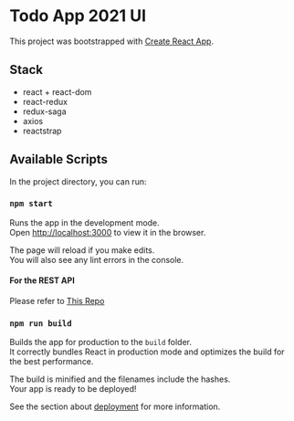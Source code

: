 # Todo App 2021 UI

This project was bootstrapped with [Create React App](https://github.com/facebook/create-react-app).

## Stack

* react + react-dom
* react-redux
* redux-saga
* axios
* reactstrap

## Available Scripts

In the project directory, you can run:

### `npm start`

Runs the app in the development mode.\
Open [http://localhost:3000](http://localhost:3000) to view it in the browser.

The page will reload if you make edits.\
You will also see any lint errors in the console.

#### For the REST API

Please refer to [This Repo](https://github.com/francisco-pinchentti/todo-app-2021-api)

### `npm run build`

Builds the app for production to the `build` folder.\
It correctly bundles React in production mode and optimizes the build for the best performance.

The build is minified and the filenames include the hashes.\
Your app is ready to be deployed!

See the section about [deployment](https://facebook.github.io/create-react-app/docs/deployment) for more information.
